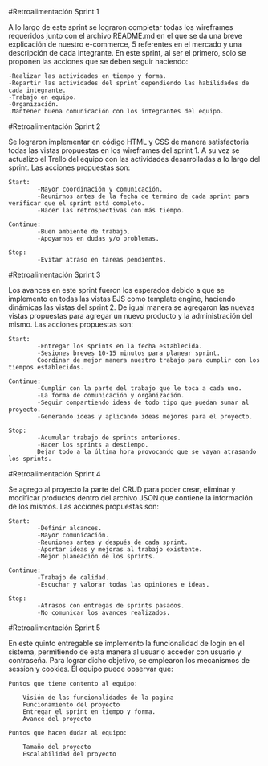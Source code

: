 #Retroalimentación Sprint 1

A lo largo de este sprint se lograron completar todas los wireframes requeridos junto con el archivo README.md en el que se da una breve explicación de nuestro e-commerce, 5 referentes en el mercado y una descripción de cada integrante. 
En este sprint, al ser el primero, solo se proponen las acciones que se deben seguir haciendo:

    -Realizar las actividades en tiempo y forma.
    -Repartir las actividades del sprint dependiendo las habilidades de cada integrante.
    -Trabajo en equipo.
    -Organización.
    .Mantener buena comunicación con los integrantes del equipo.


#Retroalimentación Sprint 2

Se lograron implementar en código HTML y CSS de manera satisfactoria todas las vistas propuestas en los wireframes del sprint 1. A su vez se actualizo el Trello del equipo con las actividades desarrolladas a lo largo del sprint. Las acciones propuestas son:

    Start:  
            -Mayor coordinación y comunicación.
            -Reunirnos antes de la fecha de termino de cada sprint para verificar que el sprint está completo.
            -Hacer las retrospectivas con más tiempo.

    Continue:
            -Buen ambiente de trabajo.
            -Apoyarnos en dudas y/o problemas.
    
    Stop: 
            -Evitar atraso en tareas pendientes.

#Retroalimentación Sprint 3

Los avances en este sprint fueron los esperados debido a que se implemento en todas las vistas EJS como template engine, haciendo dinámicas las vistas del sprint 2. De igual manera se agregaron las nuevas vistas propuestas para agregar un nuevo producto y la administración del mismo. Las acciones propuestas son:

    Start:  
            -Entregar los sprints en la fecha establecida.
            -Sesiones breves 10-15 minutos para planear sprint.
            Coordinar de mejor manera nuestro trabajo para cumplir con los tiempos establecidos.

    Continue:
            -Cumplir con la parte del trabajo que le toca a cada uno.
            -La forma de comunicación y organización.
            -Seguir compartiendo ideas de todo tipo que puedan sumar al proyecto.
            -Generando ideas y aplicando ideas mejores para el proyecto.
    
    Stop: 
            -Acumular trabajo de sprints anteriores.
            -Hacer los sprints a destiempo.
            Dejar todo a la última hora provocando que se vayan atrasando los sprints.

#Retroalimentación Sprint 4

Se agrego al proyecto la parte del CRUD para poder crear, eliminar y modificar productos dentro del archivo JSON que contiene la información de los mismos. Las acciones propuestas son:

    Start:  
            -Definir alcances.
            -Mayor comunicación.
            -Reuniones antes y después de cada sprint.
            -Aportar ideas y mejoras al trabajo existente.
            -Mejor planeación de los sprints.

    Continue:
            -Trabajo de calidad.
            -Escuchar y valorar todas las opiniones e ideas.
    
    Stop: 
            -Atrasos con entregas de sprints pasados.
            -No comunicar los avances realizados.
            
#Retroalimentación Sprint 5

En este quinto entregable se implemento la funcionalidad de login en el sistema, permitiendo de esta manera al usuario acceder con usuario y contraseña. Para lograr dicho objetivo, se emplearon los mecanismos de session y cookies. El equipo puede observar que:  

    Puntos que tiene contento al equipo: 

        Visión de las funcionalidades de la pagina
        Funcionamiento del proyecto
        Entregar el sprint en tiempo y forma.
        Avance del proyecto

    Puntos que hacen dudar al equipo:

        Tamaño del proyecto
        Escalabilidad del proyecto
